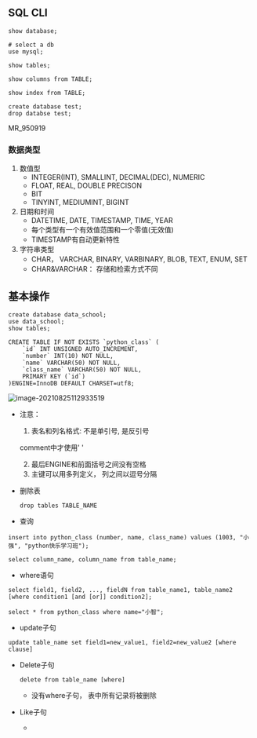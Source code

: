 

## SQL CLI

```mysql
show database;

# select a db
use mysql;

show tables;

show columns from TABLE;

show index from TABLE;

```



```mysql
create database test;
drop databse test;
```

MR_950919

### 数据类型

1. 数值型
   - INTEGER(INT), SMALLINT, DECIMAL(DEC), NUMERIC
   - FLOAT, REAL, DOUBLE PRECISON
   - BIT
   - TINYINT, MEDIUMINT, BIGINT
2. 日期和时间
   - DATETIME, DATE, TIMESTAMP, TIME, YEAR
   - 每个类型有一个有效值范围和一个零值(无效值)
   - TIMESTAMP有自动更新特性
3. 字符串类型
   - CHAR， VARCHAR, BINARY, VARBINARY, BLOB, TEXT, ENUM, SET
   - CHAR&VARCHAR： 存储和检索方式不同

## 基本操作

```mysql
create database data_school;
use data_school;
show tables;
```

```mysql
CREATE TABLE IF NOT EXISTS `python_class` (
    `id` INT UNSIGNED AUTO_INCREMENT,
    `number` INT(10) NOT NULL, 
    `name` VARCHAR(50) NOT NULL,
    `class_name` VARCHAR(50) NOT NULL,
    PRIMARY KEY (`id`)
)ENGINE=InnoDB DEFAULT CHARSET=utf8;
```

![image-20210825112933519](D:\笔记\db\mysql_basics.assets\image-20210825112933519-16298621752721.png)

- 注意： 

  1. 表名和列名格式: 不是单引号, 是反引号

  comment中才使用' '

  2. 最后ENGINE和前面括号之间没有空格
  3. 主键可以用多列定义， 列之间以逗号分隔

- 删除表

  `drop tables TABLE_NAME`

- 查询

```mysql
insert into python_class (number, name, class_name) values (1003, "小强", "python快乐学习班");
```

```mysql
select column_name, column_name from table_name;
```

- where语句

```mysql
select field1, field2, ..., fieldN from table_name1, table_name2 
[where condition1 [and [or]] condition2];

select * from python_class where name="小智";
```

- update子句

```mysql
update table_name set field1=new_value1, field2=new_value2 [where clause]
```

- Delete子句

  ```mysql
  delete from table_name [where]
  ```

  - 没有where子句， 表中所有记录将被删除

- Like子句

  - 



